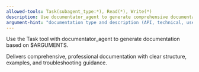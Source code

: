 ```yaml
---
allowed-tools: Task(subagent_type:*), Read(*), Write(*)
description: Use documentator_agent to generate comprehensive documentation
argument-hint: "documentation type and description (API, technical, user guide)"
---
```


Use the Task tool with documentator_agent to generate documentation based on $ARGUMENTS.

Delivers comprehensive, professional documentation with clear structure, examples, and troubleshooting guidance.
